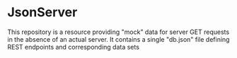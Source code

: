 # JsonServer
This repository is a resource providing "mock" data for server GET requests in the absence of an actual server. It contains a single "db.json" file defining REST endpoints and corresponding data sets 
